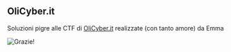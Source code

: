 ## OliCyber.it
Soluzioni pigre alle CTF di [OliCyber.it](https://training.olicyber.it/challenges) realizzate (con tanto amore) da Emma

![Grazie!](https://i.ibb.co/XfYBpYNp/io.gif)